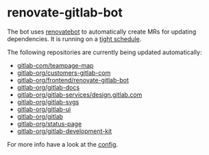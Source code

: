 # renovate-gitlab-bot

The bot uses [renovatebot](https://github.com/renovatebot/renovate) to
automatically create MRs for updating dependencies. It is running on a [tight schedule](https://gitlab.com/gitlab-org/frontend/renovate-gitlab-bot/-/pipeline_schedules).

The following repositories are currently being updated automatically:

<!-- rep -->

- [gitlab-com/teampage-map](https://gitlab.com/gitlab-com/teampage-map)
- [gitlab-org/customers-gitlab-com](https://gitlab.com/gitlab-org/customers-gitlab-com)
- [gitlab-org/frontend/renovate-gitlab-bot](https://gitlab.com/gitlab-org/frontend/renovate-gitlab-bot)
- [gitlab-org/gitlab-docs](https://gitlab.com/gitlab-org/gitlab-docs)
- [gitlab-org/gitlab-services/design.gitlab.com](https://gitlab.com/gitlab-org/gitlab-services/design.gitlab.com)
- [gitlab-org/gitlab-svgs](https://gitlab.com/gitlab-org/gitlab-svgs)
- [gitlab-org/gitlab-ui](https://gitlab.com/gitlab-org/gitlab-ui)
- [gitlab-org/gitlab](https://gitlab.com/gitlab-org/gitlab)
- [gitlab-org/status-page](https://gitlab.com/gitlab-org/status-page)
- [gitlab-org/gitlab-development-kit](https://gitlab.com/gitlab-org/gitlab-development-kit)

<!-- rep -->

For more info have a look at the [config](./config.js).
